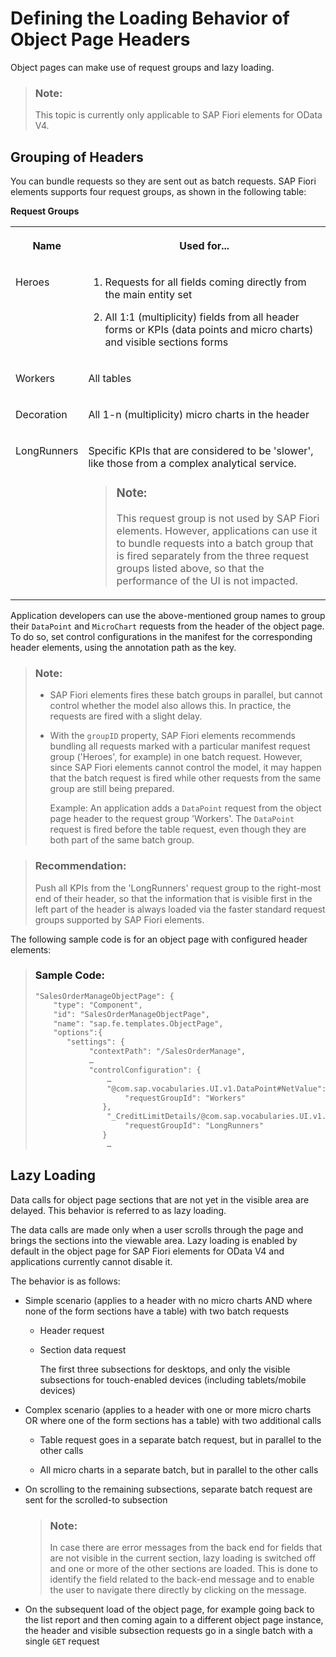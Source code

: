 <!-- loioac035701f0f94bcca2d051bba9f1880d -->

# Defining the Loading Behavior of Object Page Headers

Object pages can make use of request groups and lazy loading.

> ### Note:  
> This topic is currently only applicable to SAP Fiori elements for OData V4.



<a name="loioac035701f0f94bcca2d051bba9f1880d__section_fcv_5l5_nnb"/>

## Grouping of Headers

You can bundle requests so they are sent out as batch requests. SAP Fiori elements supports four request groups, as shown in the following table:

**Request Groups**


<table>
<tr>
<th valign="top">

Name



</th>
<th valign="top">

Used for...



</th>
</tr>
<tr>
<td valign="top">

Heroes



</td>
<td valign="top">

1.  Requests for all fields coming directly from the main entity set

2.  All 1:1 \(multiplicity\) fields from all header forms or KPIs \(data points and micro charts\) and visible sections forms




</td>
</tr>
<tr>
<td valign="top">

Workers



</td>
<td valign="top">

All tables



</td>
</tr>
<tr>
<td valign="top">

Decoration



</td>
<td valign="top">

All 1-n \(multiplicity\) micro charts in the header



</td>
</tr>
<tr>
<td valign="top">

LongRunners



</td>
<td valign="top">

Specific KPIs that are considered to be 'slower', like those from a complex analytical service.

> ### Note:  
> This request group is not used by SAP Fiori elements. However, applications can use it to bundle requests into a batch group that is fired separately from the three request groups listed above, so that the performance of the UI is not impacted.



</td>
</tr>
</table>

Application developers can use the above-mentioned group names to group their `DataPoint` and `MicroChart` requests from the header of the object page. To do so, set control configurations in the manifest for the corresponding header elements, using the annotation path as the key.

> ### Note:  
> -   SAP Fiori elements fires these batch groups in parallel, but cannot control whether the model also allows this. In practice, the requests are fired with a slight delay.
> 
> -   With the `groupID` property, SAP Fiori elements recommends bundling all requests marked with a particular manifest request group \('Heroes', for example\) in one batch request. However, since SAP Fiori elements cannot control the model, it may happen that the batch request is fired while other requests from the same group are still being prepared.
> 
>     Example: An application adds a `DataPoint` request from the object page header to the request group 'Workers'. The `DataPoint` request is fired before the table request, even though they are both part of the same batch group.

> ### Recommendation:  
> Push all KPIs from the 'LongRunners' request group to the right-most end of their header, so that the information that is visible first in the left part of the header is always loaded via the faster standard request groups supported by SAP Fiori elements.

The following sample code is for an object page with configured header elements:

> ### Sample Code:  
> ```xml
> "SalesOrderManageObjectPage": {                  
>     "type": "Component",                 
>     "id": "SalesOrderManageObjectPage",                  
>     "name": "sap.fe.templates.ObjectPage",                  
>     "options":{               
>        "settings": {                         
>             "contextPath": "/SalesOrderManage",                         
>             …                          
>             "controlConfiguration": {                                
>                 …                             
>                 "@com.sap.vocabularies.UI.v1.DataPoint#NetValue": {                                  
>                     "requestGroupId": "Workers"                   
>                },                              
>                 "_CreditLimitDetails/@com.sap.vocabularies.UI.v1.Chart#CreditLimitChart": {                                  
>                     "requestGroupId": "LongRunners"                              
>                }                                
>                 …
> ```



<a name="loioac035701f0f94bcca2d051bba9f1880d__section_unx_xl5_nnb"/>

## Lazy Loading

Data calls for object page sections that are not yet in the visible area are delayed. This behavior is referred to as lazy loading.

The data calls are made only when a user scrolls through the page and brings the sections into the viewable area. Lazy loading is enabled by default in the object page for SAP Fiori elements for OData V4 and applications currently cannot disable it.

The behavior is as follows:

-   Simple scenario \(applies to a header with no micro charts AND where none of the form sections have a table\) with two batch requests

    -   Header request

    -   Section data request

        The first three subsections for desktops, and only the visible subsections for touch-enabled devices \(including tablets/mobile devices\)


-   Complex scenario \(applies to a header with one or more micro charts OR where one of the form sections has a table\) with two additional calls

    -   Table request goes in a separate batch request, but in parallel to the other calls

    -   All micro charts in a separate batch, but in parallel to the other calls


-   On scrolling to the remaining subsections, separate batch request are sent for the scrolled-to subsection

    > ### Note:  
    > In case there are error messages from the back end for fields that are not visible in the current section, lazy loading is switched off and one or more of the other sections are loaded. This is done to identify the field related to the back-end message and to enable the user to navigate there directly by clicking on the message.

-   On the subsequent load of the object page, for example going back to the list report and then coming again to a different object page instance, the header and visible subsection requests go in a single batch with a single `GET` request


